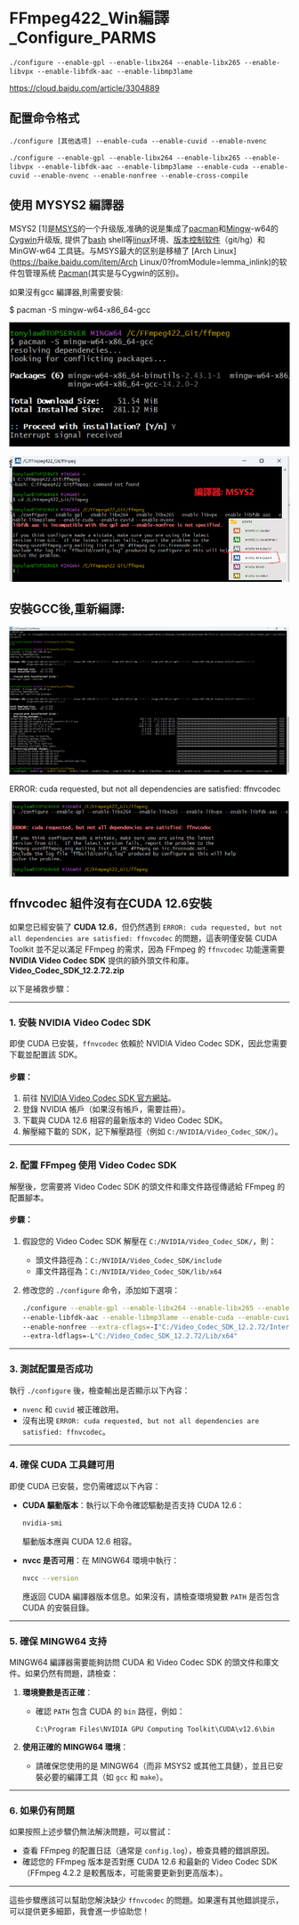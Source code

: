 # FFmpeg422_Win編譯_Configure_PARMS



```
./configure --enable-gpl --enable-libx264 --enable-libx265 --enable-libvpx --enable-libfdk-aac --enable-libmp3lame
```

https://cloud.baidu.com/article/3304889

## 配置命令格式

```
./configure [其他选项] --enable-cuda --enable-cuvid --enable-nvenc
```

```
./configure --enable-gpl --enable-libx264 --enable-libx265 --enable-libvpx --enable-libfdk-aac --enable-libmp3lame --enable-cuda --enable-cuvid --enable-nvenc --enable-nonfree --enable-cross-compile
```

## 使用 MYSYS2 編譯器

MSYS2 [1]是[MSYS](https://baike.baidu.com/item/MSYS/0?fromModule=lemma_inlink)的一个升级版,准确的说是集成了[pacman](https://baike.baidu.com/item/pacman/0?fromModule=lemma_inlink)和[Mingw](https://baike.baidu.com/item/Mingw/0?fromModule=lemma_inlink)-w64的[Cygwin](https://baike.baidu.com/item/Cygwin/0?fromModule=lemma_inlink)升级版, 提供了[bash](https://baike.baidu.com/item/bash/0?fromModule=lemma_inlink) shell等[linux](https://baike.baidu.com/item/linux/0?fromModule=lemma_inlink)环境、[版本控制软件](https://baike.baidu.com/item/版本控制软件/0?fromModule=lemma_inlink)（git/hg）和MinGW-w64 工具链。与MSYS最大的区别是移植了 [Arch Linux](https://baike.baidu.com/item/Arch Linux/0?fromModule=lemma_inlink)的软件包管理系统 [Pacman](https://baike.baidu.com/item/Pacman/0?fromModule=lemma_inlink)(其实是与Cygwin的区别)。

如果沒有gcc 編譯器,則需要安裝:

$ pacman -S mingw-w64-x86_64-gcc

![image-20241219163644189](README_IMGs/FFmpeg422_win編譯_configure_PARMS/image-20241219163644189.png)

![image-20241219161457370](README_IMGs/FFmpeg422_win編譯_configure_PARMS/image-20241219161457370.png)

## 安裝GCC後,重新編譯:

 ![image-20241219164039705](README_IMGs/FFmpeg422_win編譯_configure_PARMS/image-20241219164039705.png)

ERROR: cuda requested, but not all dependencies are satisfied: ffnvcodec

![image-20241219164327799](README_IMGs/FFmpeg422_win編譯_configure_PARMS/image-20241219164327799.png)

## ffnvcodec 組件沒有在CUDA 12.6安裝 

如果您已經安裝了 **CUDA 12.6**，但仍然遇到 `ERROR: cuda requested, but not all dependencies are satisfied: ffnvcodec` 的問題，這表明僅安裝 CUDA Toolkit 並不足以滿足 FFmpeg 的需求，因為 FFmpeg 的 `ffnvcodec` 功能還需要 **NVIDIA Video Codec SDK** 提供的額外頭文件和庫。
**Video_Codec_SDK_12.2.72.zip**

以下是補救步驟：

---

### **1. 安裝 NVIDIA Video Codec SDK**
即使 CUDA 已安裝，`ffnvcodec` 依賴於 NVIDIA Video Codec SDK，因此您需要下載並配置該 SDK。

#### **步驟：**
1. 前往 [NVIDIA Video Codec SDK 官方網站](https://developer.nvidia.com/nvidia-video-codec-sdk)。
2. 登錄 NVIDIA 帳戶（如果沒有帳戶，需要註冊）。
3. 下載與 CUDA 12.6 相容的最新版本的 Video Codec SDK。
4. 解壓縮下載的 SDK，記下解壓路徑（例如 `C:/NVIDIA/Video_Codec_SDK/`）。

---

### **2. 配置 FFmpeg 使用 Video Codec SDK**
解壓後，您需要將 Video Codec SDK 的頭文件和庫文件路徑傳遞給 FFmpeg 的配置腳本。

#### **步驟：**
1. 假設您的 Video Codec SDK 解壓在 `C:/NVIDIA/Video_Codec_SDK/`，則：
   - 頭文件路徑為：`C:/NVIDIA/Video_Codec_SDK/include`
   - 庫文件路徑為：`C:/NVIDIA/Video_Codec_SDK/lib/x64`

2. 修改您的 `./configure` 命令，添加如下選項：
   ```bash
   ./configure --enable-gpl --enable-libx264 --enable-libx265 --enable-libvpx \
   --enable-libfdk-aac --enable-libmp3lame --enable-cuda --enable-cuvid --enable-nvenc \
   --enable-nonfree --extra-cflags=-I"C:/Video_Codec_SDK_12.2.72/Interface" \
   --extra-ldflags=-L"C:/Video_Codec_SDK_12.2.72/Lib/x64"
   ```

---

### **3. 測試配置是否成功**
執行 `./configure` 後，檢查輸出是否顯示以下內容：
- `nvenc` 和 `cuvid` 被正確啟用。
- 沒有出現 `ERROR: cuda requested, but not all dependencies are satisfied: ffnvcodec`。

---

### **4. 確保 CUDA 工具鏈可用**
即使 CUDA 已安裝，您仍需確認以下內容：
- **CUDA 驅動版本**：執行以下命令確認驅動是否支持 CUDA 12.6：
  
  ```bash
  nvidia-smi
  ```
  驅動版本應與 CUDA 12.6 相容。
  
- **nvcc 是否可用**：在 MINGW64 環境中執行：
  ```bash
  nvcc --version
  ```
  應返回 CUDA 編譯器版本信息。如果沒有，請檢查環境變數 `PATH` 是否包含 CUDA 的安裝目錄。

---

### **5. 確保 MINGW64 支持**
MINGW64 編譯器需要能夠訪問 CUDA 和 Video Codec SDK 的頭文件和庫文件。如果仍然有問題，請檢查：
1. **環境變數是否正確**：
   - 確認 `PATH` 包含 CUDA 的 `bin` 路徑，例如：
     ```
     C:\Program Files\NVIDIA GPU Computing Toolkit\CUDA\v12.6\bin
     ```

2. **使用正確的 MINGW64 環境**：
   - 請確保您使用的是 MINGW64（而非 MSYS2 或其他工具鏈），並且已安裝必要的編譯工具（如 `gcc` 和 `make`）。

---

### **6. 如果仍有問題**
如果按照上述步驟仍無法解決問題，可以嘗試：
- 查看 FFmpeg 的配置日誌（通常是 `config.log`），檢查具體的錯誤原因。
- 確認您的 FFmpeg 版本是否對應 CUDA 12.6 和最新的 Video Codec SDK（FFmpeg 4.2.2 是較舊版本，可能需要更新到更高版本）。

---

這些步驟應該可以幫助您解決缺少 `ffnvcodec` 的問題。如果還有其他錯誤提示，可以提供更多細節，我會進一步協助您！